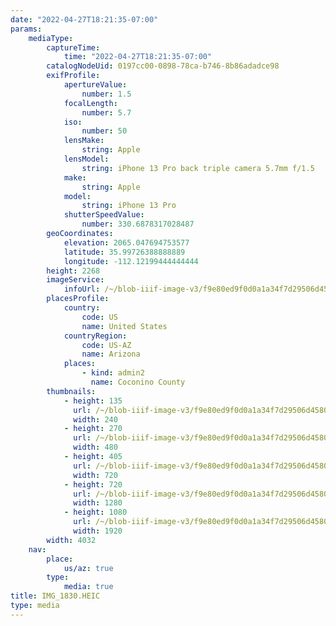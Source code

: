```yaml
---
date: "2022-04-27T18:21:35-07:00"
params:
    mediaType:
        captureTime:
            time: "2022-04-27T18:21:35-07:00"
        catalogNodeUid: 0197cc00-0898-78ca-b746-8b86adadce98
        exifProfile:
            apertureValue:
                number: 1.5
            focalLength:
                number: 5.7
            iso:
                number: 50
            lensMake:
                string: Apple
            lensModel:
                string: iPhone 13 Pro back triple camera 5.7mm f/1.5
            make:
                string: Apple
            model:
                string: iPhone 13 Pro
            shutterSpeedValue:
                number: 330.6878317028487
        geoCoordinates:
            elevation: 2065.047694753577
            latitude: 35.99726388888889
            longitude: -112.12199444444444
        height: 2268
        imageService:
            infoUrl: /~/blob-iiif-image-v3/f9e80ed9f0d0a1a34f7d29506d458065a3182648c7cfdde7b34d7c2482a7f58c/info.json
        placesProfile:
            country:
                code: US
                name: United States
            countryRegion:
                code: US-AZ
                name: Arizona
            places:
                - kind: admin2
                  name: Coconino County
        thumbnails:
            - height: 135
              url: /~/blob-iiif-image-v3/f9e80ed9f0d0a1a34f7d29506d458065a3182648c7cfdde7b34d7c2482a7f58c/full/240%2C135/0/default.jpg
              width: 240
            - height: 270
              url: /~/blob-iiif-image-v3/f9e80ed9f0d0a1a34f7d29506d458065a3182648c7cfdde7b34d7c2482a7f58c/full/480%2C270/0/default.jpg
              width: 480
            - height: 405
              url: /~/blob-iiif-image-v3/f9e80ed9f0d0a1a34f7d29506d458065a3182648c7cfdde7b34d7c2482a7f58c/full/720%2C405/0/default.jpg
              width: 720
            - height: 720
              url: /~/blob-iiif-image-v3/f9e80ed9f0d0a1a34f7d29506d458065a3182648c7cfdde7b34d7c2482a7f58c/full/1280%2C720/0/default.jpg
              width: 1280
            - height: 1080
              url: /~/blob-iiif-image-v3/f9e80ed9f0d0a1a34f7d29506d458065a3182648c7cfdde7b34d7c2482a7f58c/full/1920%2C1080/0/default.jpg
              width: 1920
        width: 4032
    nav:
        place:
            us/az: true
        type:
            media: true
title: IMG_1830.HEIC
type: media
---
```


